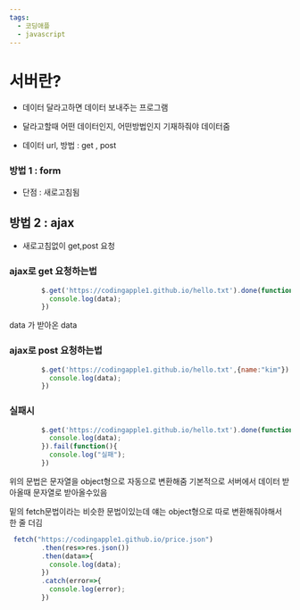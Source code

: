 ```yaml
---
tags:
  - 코딩애플
  - javascript
---
```


# 서버란?

- 데이터 달라고하면 데이터 보내주는 프로그램
-  달라고할때 어떤 데이터인지, 어떤방법인지 기재하줘야 데이터줌

- 데이터 url, 방법 : get , post


### 방법 1 : form

- 단점 : 새로고침됨

## 방법 2 : ajax

- 새로고침없이 get,post 요청

### ajax로 get 요청하는법

``` javascript
        $.get('https://codingapple1.github.io/hello.txt').done(function(data){
          console.log(data);
        })
```

data 가 받아온 data

### ajax로 post 요청하는법

``` javascript
        $.get('https://codingapple1.github.io/hello.txt',{name:"kim"}).done(function(data){
          console.log(data);
        })
```


### 실패시

``` javascript
        $.get('https://codingapple1.github.io/hello.txt').done(function(data){
          console.log(data);
        }).fail(function(){
          console.log("실패");
        })
```


위의 문법은 문자열을 object형으로 자동으로 변환해줌
기본적으로 서버에서 데이터 받아올때 문자열로 받아올수있음

밑의 fetch문법이라는 비슷한 문법이있는데 얘는 object형으로 
따로 변환해줘야해서 한 줄 더김

``` javascript
 fetch("https://codingapple1.github.io/price.json")
        .then(res=>res.json())
        .then(data=>{
          console.log(data);
        })
        .catch(error=>{
          console.log(error);
        })
```